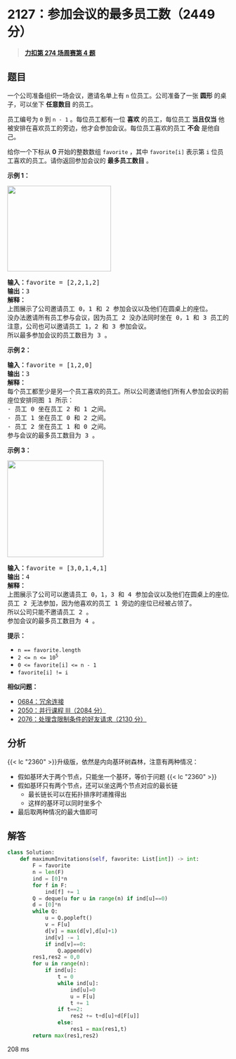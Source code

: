 # 2127：参加会议的最多员工数（2449 分）


> <u>**[力扣第 274 场周赛第 4 题](https://leetcode.cn/problems/maximum-employees-to-be-invited-to-a-meeting/)**</u>

## 题目

<p>一个公司准备组织一场会议，邀请名单上有 <code>n</code> 位员工。公司准备了一张 <strong>圆形</strong> 的桌子，可以坐下 <strong>任意数目</strong> 的员工。</p>

<p>员工编号为 <code>0</code> 到 <code>n - 1</code> 。每位员工都有一位 <strong>喜欢</strong> 的员工，每位员工 <strong>当且仅当</strong> 他被安排在喜欢员工的旁边，他才会参加会议。每位员工喜欢的员工 <strong>不会</strong> 是他自己。</p>

<p>给你一个下标从 <strong>0</strong> 开始的整数数组 <code>favorite</code> ，其中 <code>favorite[i]</code> 表示第 <code>i</code> 位员工喜欢的员工。请你返回参加会议的 <strong>最多员工数目</strong> 。</p>



<p><strong>示例 1：</strong></p>

<p><img alt="" src="https://assets.leetcode.com/uploads/2021/12/14/ex1.png" style="width: 236px; height: 195px;" /></p>

<pre>
<b>输入：</b>favorite = [2,2,1,2]
<b>输出：</b>3
<strong>解释：</strong>
上图展示了公司邀请员工 0，1 和 2 参加会议以及他们在圆桌上的座位。
没办法邀请所有员工参与会议，因为员工 2 没办法同时坐在 0，1 和 3 员工的旁边。
注意，公司也可以邀请员工 1，2 和 3 参加会议。
所以最多参加会议的员工数目为 3 。
</pre>

<p><strong>示例 2：</strong></p>

<pre>
<b>输入：</b>favorite = [1,2,0]
<b>输出：</b>3
<b>解释：</b>
每个员工都至少是另一个员工喜欢的员工。所以公司邀请他们所有人参加会议的前提是所有人都参加了会议。
座位安排同图 1 所示：
- 员工 0 坐在员工 2 和 1 之间。
- 员工 1 坐在员工 0 和 2 之间。
- 员工 2 坐在员工 1 和 0 之间。
参与会议的最多员工数目为 3 。
</pre>

<p><strong>示例 3：</strong></p>

<p><img alt="" src="https://assets.leetcode.com/uploads/2021/12/14/ex2.png" style="width: 219px; height: 220px;" /></p>

<pre>
<b>输入：</b>favorite = [3,0,1,4,1]
<b>输出：</b>4
<b>解释：</b>
上图展示了公司可以邀请员工 0，1，3 和 4 参加会议以及他们在圆桌上的座位。
员工 2 无法参加，因为他喜欢的员工 1 旁边的座位已经被占领了。
所以公司只能不邀请员工 2 。
参加会议的最多员工数目为 4 。
</pre>



<p><strong>提示：</strong></p>

<ul>
<li><code>n == favorite.length</code></li>
<li><code>2 &lt;= n &lt;= 10<sup>5</sup></code></li>
<li><code>0 &lt;= favorite[i] &lt;= n - 1</code></li>
<li><code>favorite[i] != i</code></li>
</ul>


**相似问题：**
- [0684：冗余连接](/leetcode/0684)
- [2050：并行课程 III（2084 分）](/leetcode/2050)
- [2076：处理含限制条件的好友请求（2130 分）](/leetcode/2076)


## 分析

{{< lc "2360" >}}升级版，依然是内向基环树森林，注意有两种情况：
- 假如基环大于两个节点，只能坐一个基环，等价于问题 {{< lc "2360" >}}
- 假如基环只有两个节点，还可以坐这两个节点对应的最长链
	- 最长链长可以在拓扑排序时递推得出
	- 这样的基环可以同时坐多个
- 最后取两种情况的最大值即可 

## 解答


```python
class Solution:
    def maximumInvitations(self, favorite: List[int]) -> int:
        F = favorite
        n = len(F)
        ind = [0]*n
        for f in F:
            ind[f] += 1
        Q = deque(u for u in range(n) if ind[u]==0)
        d = [0]*n
        while Q:
            u = Q.popleft()
            v = F[u]
            d[v] = max(d[v],d[u]+1)
            ind[v] -= 1
            if ind[v]==0:
                Q.append(v)
        res1,res2 = 0,0
        for u in range(n):
            if ind[u]:
                t = 0
                while ind[u]:
                    ind[u]=0
                    u = F[u]
                    t += 1
                if t==2:
                    res2 += t+d[u]+d[F[u]]
                else:
                    res1 = max(res1,t)
        return max(res1,res2)
```
208 ms
